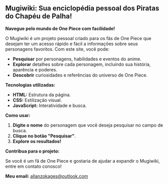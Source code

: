## **Mugiwiki: Sua enciclopédia pessoal dos Piratas do Chapéu de Palha!**

**Navegue pelo mundo de One Piece com facilidade!**

O Mugiwiki é um projeto pessoal criado para os fãs de One Piece que desejam ter um acesso rápido e fácil a informações sobre seus personagens favoritos. Com este site, você pode:

* **Pesquisar** por personagens, habilidades e eventos do anime.
* **Explorar** detalhes sobre cada personagem, incluindo sua história, aparência e poderes.
* **Descobrir** curiosidades e referências do universo de One Piece.

**Tecnologias utilizadas:**

* **HTML:** Estrutura da página.
* **CSS:** Estilização visual.
* **JavaScript:** Interatividade e busca.

**Como usar:**

1. **Digite o nome** do personagem que você deseja pesquisar no campo de busca.
2. **Clique no botão "Pesquisar"**.
3. **Explore os resultados!**

**Contribua para o projeto:**

Se você é um fã de One Piece e gostaria de ajudar a expandir o Mugiwiki, entre em contato conosco!

**Meu email:** allanzokages@outlook.com 
